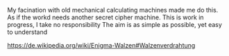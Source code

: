 My facination with old mechanical calculating machines made me do this.
As if the workd needs another secret cipher machine.
This is work in progress, I take no responsibility 
The aim is as simple as possible, yet easy to understand  

https://de.wikipedia.org/wiki/Enigma-Walzen#Walzenverdrahtung